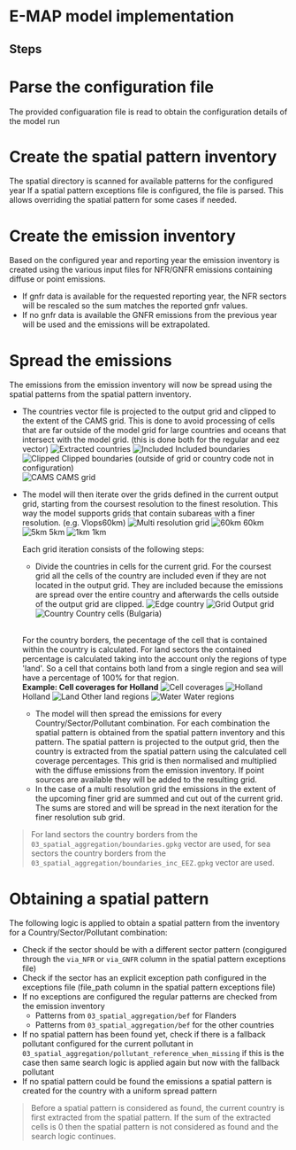 # E-MAP model implementation
## Steps

# Parse the configuration file
The provided configuaration file is read to obtain the configuration details of the model run

# Create the spatial pattern inventory
The spatial directory is scanned for available patterns for the configured year
If a spatial pattern exceptions file is configured, the file is parsed. This allows overriding the spatial pattern for some cases if needed.

# Create the emission inventory
Based on the configured year and reporting year the emission inventory is created using the various input files for NFR/GNFR emissions containing diffuse or point emissions.

- If gnfr data is available for the requested reporting year, the NFR sectors will be rescaled so the sum matches the reported gnfr values.
- If no gnfr data is available the GNFR emissions from the previous year will be used and the emissions will be extrapolated.

# Spread the emissions
The emissions from the emission inventory will now be spread using the spatial patterns from the spatial pattern inventory.

- The countries vector file is projected to the output grid and clipped to the extent of the CAMS grid. This is done to avoid processing of cells that are far outside of the model grid for large countries and oceans that intersect with the model grid. (this is done both for the regular and eez vector)
![Extracted countries](images/boundaries.png)
![Included](https://via.placeholder.com/15/4daf4a/4daf4a.png) Included boundaries <br/>
![Clipped](https://via.placeholder.com/15/e41e20/e41e20.png) Clipped boundaries (outside of grid or country code not in configuration)<br/>
![CAMS](https://via.placeholder.com/15/f7b7bf/f7b7bf.png) CAMS grid

- The model will then iterate over the grids defined in the current output grid, starting from the coursest resolution to the finest resolution. This way the model supports grids that contain subareas with a finer resolution. (e.g. Vlops60km)
![Multi resolution grid](images/multiresolution.png)
![60km](https://via.placeholder.com/15/f68dbd/f68dbd.png) 60km
![5km](https://via.placeholder.com/15/7ac0d7/7ac0d7.png) 5km
![1km](https://via.placeholder.com/15/84e295/84e295.png) 1km

    Each grid iteration consists of the following steps:
    - Divide the countries in cells for the current grid. For the coursest grid all the cells of the country are included even if they are not located in the output grid. They are included because the emissions are spread over the entire country and afterwards the cells outside of the output grid are clipped. 
    ![Edge country](images/edgecountry.png)
    ![Grid](https://via.placeholder.com/15/d16765/d16765.png) Output grid
    ![Country](https://via.placeholder.com/15/84e295/84e295.png) Country cells (Bulgaria)<br/><br/>
    
    For the country borders, the pecentage of the cell that is contained within the country is calculated.
    For land sectors the contained percentage is calculated taking into the account only the regions of type 'land'. So a cell that contains both land from a single region and sea will have a percentage of 100% for that region.<br/>
    **Example: Cell coverages for Holland**
    ![Cell coverages](images/cellcoverage.png)
    ![Holland](https://via.placeholder.com/15/ffac5e/ffac5e.png) Holland
    ![Land](https://via.placeholder.com/15/84e295/84e295.png) Other land regions
    ![Water](https://via.placeholder.com/15/72bcd5/72bcd5.png) Water regions<br/>
    
    - The model will then spread the emissions for every Country/Sector/Pollutant combination. For each combination the spatial pattern is obtained from the spatial pattern inventory and this pattern. The spatial pattern is projected to the output grid, then the country is extracted from the spatial pattern using the calculated cell coverage percentages. This grid is then normalised and multiplied with the diffuse emissions from the emission inventory. If point sources are available they will be added to the resulting grid.
    - In the case of a multi resolution grid the emissions in the extent of the upcoming finer grid are summed and cut out of the current grid. The sums are stored and will be spread in the next iteration for the finer resolution sub grid.

> For land sectors the country borders from the `03_spatial_aggregation/boundaries.gpkg` vector are used, for sea sectors the country borders from the `03_spatial_aggregation/boundaries_inc_EEZ.gpkg` vector are used.

# Obtaining a spatial pattern
The following logic is applied to obtain a spatial pattern from the inventory for a Country/Sector/Pollutant combination:
- Check if the sector should be with a different sector pattern (congigured through the `via_NFR` or `via_GNFR` column in the spatial pattern exceptions file)
- Check if the sector has an explicit exception path configured in the exceptions file (file_path column in the spatial pattern exceptions file)
- If no exceptions are configured the regular patterns are checked from the emission inventory
    - Patterns from `03_spatial_aggregation/bef` for Flanders
    - Patterns from `03_spatial_aggregation/bef` for the other countries
- If no spatial pattern has been found yet, check if there is a fallback pollutant configured for the current pollutant in `03_spatial_aggregation/pollutant_reference_when_missing` if this is the case then same search logic is applied again but now with the fallback pollutant
- If no spatial pattern could be found the emissions a spatial pattern is created for the country with a uniform spread pattern

> Before a spatial pattern is considered as found, the current country is first extracted from the spatial pattern. If the sum of the extracted cells is 0 then the spatial pattern is not considered as found and the search logic continues.
